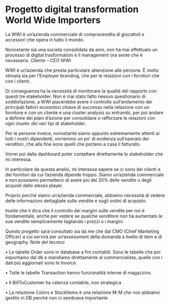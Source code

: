 # Progetto digital transformation World Wide Importers


La WWI è un’azienda commerciale di compravendita di giocattoli e accessori che opera in tutto il mondo.

Nonostante sia una società consolidata da anni, non ha mai effettuato un processo di digital trasformation e il management ora sente che è necessario.
Cliente – CEO WWI

WWI è un’azienda che presta particolare attenzione alle persone. È molto stimata sia per l’Employer branding, che per le relazioni con i fornitori che con i clienti.

Di conseguenza ha la necessità di monitorare la qualità del rapporto con questi tre stakeholder. Non è mai stato fatto nessun questionario di soddisfazione, a WWI piacerebbe avere il controllo sull’andamento dei principali fattori economici chiave di successo nella relazione con un fornitore e con un cliente e una cluster analysis su entrambi, per poi andare a definire dei piani d’azione per consolidare o rafforzare le relazioni con ogni cluster dei vari tipi di stakeholder.

Per le persone invece, nonostante siamo appunto estremamente attenti ai tutti i nostri dipendenti, vorremmo un po’ di evidenza sull’operato dei venditori, che alla fine sono quelli che portano a casa il fatturato.

Vorrei poi dalla dashboard poter contattare direttamente lo stakeholder che mi interessa.

In particolare da questa analisi, mi interessa sapere se ci sono dei clienti e dei fornitori da cui l’azienda dipende troppo. Siamo un’azienda commerciale e non possiamo permetterci di avere più del 20% delle vendite o degli acquisti dallo stesso player.

Proprio perché siamo un’azienda commerciale, abbiamo necessità di vedere delle informazioni dettagliate sulle vendite e sugli ordini di acquisto.

Inutile che ti dica che il controllo dei margini sulle vendite per noi è fondamentale, anche per vedere se qualche venditore non ha aumentato le sue vendite semplicemente tagliando i prezzi o i margini.

Questo progetto sarà consultato sia da me che dal CMO (Chief Marketing Officer) a cui servirà per un’assessment della domanda a livello di item e di geography.
Note del tecnico

•	Le tabelle Order sono in database a fini contabili. Sono le tabelle che poi esportiamo dal db e mandiamo direttamente al commercialista, quelle con i dati più aggiornati sono le Invoice.

•	Tutte le tabelle Transaction hanno funzionalità interne di magazzino.

•	Il BillToCustomer ha valenza contabile, non strategica

•	La relazione Colors e StockItems è una relazione M-M che non abbiamo gestito in DB perché non ci sembrava importante
